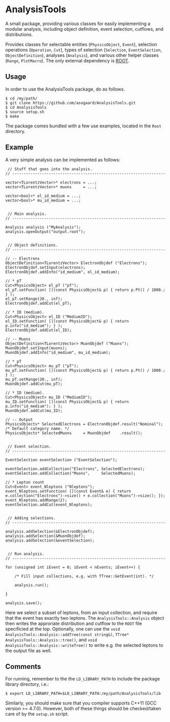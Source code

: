 # AnalysisTools

A small package, providing various classes for easily implementing a modular analysis, including object definition, event selection, cutflows, and distributions.

Provides classes for selectable entities (`PhysicsObject`, `Event`), selection operations (`Operation`, `Cut`), types of selection (`Selection`, `EventSelection`, `ObjectDefinition`), analyses (`Analysis`), and various other helper classes (`Range`, `PlotMacro`). The only external dependency is [ROOT](https://root.cern.ch/).

## Usage

In order to use the AnalysisTools package, do as follows.

```
$ cd /my/path/
$ git clone https://github.com/asogaard/AnalysisTools.git
$ cd AnalysisTools
$ source setup.sh
$ make
```

The package comes bundled with a few use examples, located in the `Root` directory.

## Example

A very simple analysis can be implemented as follows:

```
 // Stuff that goes into the analysis.
// -------------------------------------------------------------------

vector<TLorentzVector>* electrons = ...;
vector<TLorentzVector>* muons     = ...;

vector<bool>* el_id_medium = ...;
vector<bool>* mu_id_medium = ...;


 // Main analysis.
// -------------------------------------------------------------------

Analysis analysis ("MyAnalysis");
analysis.openOutput("output.root");


 // Object definitions.
// -------------------------------------------------------------------

// -- Electrons
ObjectDefinition<TLorentzVector> ElectronObjdef ("Electrons");
ElectronObjdef.setInput(electrons);
ElectronObjdef.addInfo("id_medium", el_id_medium);

// * pT
Cut<PhysicsObject> el_pT ("pT");
el_pT.setFunction( [](const PhysicsObject& p) { return p.Pt() / 1000.; } );
el_pT.setRange(20., inf);
ElectronObjdef.addCut(el_pT);

// * ID (medium).
Cut<PhysicsObject> el_ID ("MediumID");
el_ID.setFunction( [](const PhysicsObject& p) { return p.info("id_medium"); } );
ElectronObjdef.addCut(el_ID);

// -- Muons
ObjectDefinition<TLorentzVector> MuonObjdef ("Muons");
MuonObjdef.setInput(muons);
MuonObjdef.addInfo("id_medium", mu_id_medium);

// * pT
Cut<PhysicsObject> mu_pT ("pT");
mu_pT.setFunction( [](const PhysicsObject& p) { return p.Pt() / 1000.; } );
mu_pT.setRange(20., inf);
MuonObjdef.addCut(mu_pT);

// * ID (medium).
Cut<PhysicsObject> mu_ID ("MediumID");
mu_ID.setFunction( [](const PhysicsObject& p) { return p.info("id_medium"); } );
MuonObjdef.addCut(mu_ID);

// -- Output
PhysicsObjects* SelectedElectrons = ElectronObjdef.result("Nominal"); /* Default category name. */
PhysicsObjects* SelectedMuons     = MuonObjdef    .result();


 // Event selection.
// -------------------------------------------------------------------

EventSelection eventSelection ("EventSelection");

eventSelection.addCollection("Electrons", SelectedElectrons);
eventSelection.addCollection("Muons",     SelectedMuons);

// * Lepton count
Cut<Event> event_Nleptons ("Nleptons");
event_Nleptons.setFunction( [](const Event& e) { return e.collection("Electrons")->size() + e.collection("Muons")->size(); });
event_Nleptons.addRange(2);
eventSelection.addCut(event_Nleptons);


 // Adding selections.
// -------------------------------------------------------------------

analysis.addSelection(&ElectronObjdef);
analysis.addSelection(&MuonObjdef);
analysis.addSelection(&eventSelection);


 // Run analysis.
// -------------------------------------------------------------------

for (unsigned int iEvent = 0; iEvent < nEvents; iEvent++) {

    /* Fill input collections, e.g. with TTree::GetEvent(int). */

    analysis.run();

}

analysis.save();

```

Here we select a subset of leptons, from an input collection, and require that the event has exactly two leptons. The `AnalysisTools::Analysis` object then writes the approriate distribution and cutflow to the `ROOT` file specificied at the top. Optionally, one can use the `void AnalysisTools::Analysis::addTree(const string&)`, `TTree* AnalysisTools::Analysis::tree()`, and `void AnalysisTools::Analysis::writeTree()` to write e.g. the selected leptons to the output file as well.

## Comments

For running, remember to the the `LD_LIBRARY_PATH` to include the package library directory, i.e.:

```
$ export LD_LIBRARY_PATH=$LD_LIBRARY_PATH:/my/path/AnalysisTools/lib
```

Similarly, you should make sure that you compiler supports C++11 (GCC version >= 4.7.0). However, both of these things should be checked/taken care of by the `setup.sh` script.